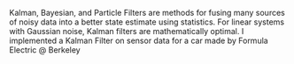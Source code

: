 Kalman, Bayesian, and Particle Filters are methods for fusing many sources of noisy data into a better state estimate using statistics. 
For linear systems with Gaussian noise, Kalman filters are mathematically optimal. I implemented a Kalman Filter on sensor data for a car
made by Formula Electric @ Berkeley
